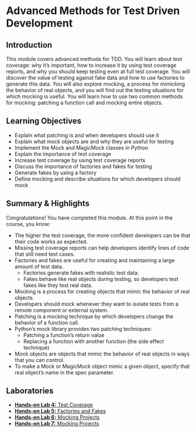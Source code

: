 # Advanced Methods for Test Driven Development
## Introduction
This module covers advanced methods for TDD. You will learn about test coverage: why it’s important, how to increase it by using test coverage reports, and why you should keep testing even at full test coverage. You will discover the value of testing against fake data and how to use factories to generate this data. You will also explore mocking, a process for mimicking the behavior of real objects, and you will find out the testing situations for which mocking is useful. You will learn how to use two common methods for mocking: patching a function call and mocking entire objects.

## Learning Objectives
* Explain what patching is and when developers should use it
* Explain what mock objects are and why they are useful for testing
* Implement the Mock and MagicMock classes in Python
* Explain the importance of test coverage
* Increase test coverage by using test coverage reports
* Discuss the importance of factories and fakes for testing
* Generate fakes by using a factory
* Define mocking and describe situations for which developers should mock

## Summary & Highlights
Congratulations! You have completed this module. At this point in the course, you know:  
* The higher the test coverage, the more confident developers can be that their code works as expected.
* Missing test coverage reports can help developers identify lines of code that still need test cases.
* Factories and fakes are useful for creating and maintaining a large amount of test data.
  * Factories generate fakes with realistic test data.
  * Fakes behave like real objects during testing, so developers test fakes like they test real data.
* Mocking is a process for creating objects that mimic the behavior of real objects.
* Developers should mock whenever they want to isolate tests from a remote component or external system.
* Patching is a mocking technique by which developers change the behavior of a function call.
* Python’s mock library provides two patching techniques:
  * Patching a function’s return value
  * Replacing a function with another function (the side effect technique)
* Mock objects are objects that mimic the behavior of real objects in ways that you can control.
* To make a Mock or MagicMock object mimic a given object, specify that real object’s name in the spec parameter.

## Laboratories
* [**Hands-on Lab 4:** Test Coverage](./files/lab4_test_coverage.pdf)
* [**Hands-on Lab 5:** Factories and Fakes](./files/lab5_factories_and_fakes.pdf)
* [**Hands-on Lab 6:** Mocking Projects](./files/lab6_mocking_objects.pdf)
* [**Hands-on Lab 7:** Mocking Projects](./files/lab7_practicing_tdd.pdf)

